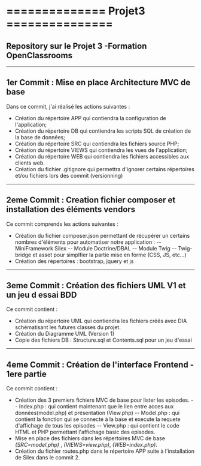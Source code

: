 # ============== Projet3 ===============
## Repository sur le Projet 3 -Formation OpenClassrooms
_________________________________________________________

## 1er Commit : Mise en place Architecture MVC de base

Dans ce commit, j'ai réalisé les actions suivantes :
- Création du répertoire APP qui contiendra la configuration de l'application;
- Création du répertoire DB  qui contiendra les scripts SQL de création de la base de données;
- Création du répertoire SRC qui contiendra les fichiers source PHP;
- Création du répertoire VIEWS qui contiendra les vues de l'application;
- Création du répertoire WEB qui contiendra les fichiers accessibles aux clients web.
- Création du fichier .gitignore qui permettra d'ignorer certains répertoires et/ou fichiers lors des commit (versionning)

_________________________________________________________

## 2eme Commit : Creation fichier composer et installation des éléments vendors

Ce commit comprends les actions suivantes :
- Création du fichier composer.json permettant de récupérer un certains nombres d'éléments pour automatiser notre application :
-- MiniFramework Silex
-- Module Doctrine/DBAL
-- Module Twig
-- Twig-bridge et asset pour simplfier la partie mise en forme (CSS, JS, etc...)
- Création des répertoires : bootstrap, jquery et js

___________________________________________________________

## 3eme Commit : Création des fichiers UML V1 et un jeu d essai BDD

Ce commit contient :
- Création du répertoire UML qui contiendra les fichiers créés avec DIA schématisant les futures classes du projet.
- Création du Diagramme UML (Version 1)
- Copie des fichiers DB : Structure.sql et Contents.sql pour un jeu d'essai

___________________________________________________________

## 4eme Commit : Création de l'interface Frontend - 1ere partie

Ce commit contient :
- Création des 3 premiers fichiers MVC de base pour lister les episodes.
-- Index.php : qui contient maintenant que le lien entre acces aux données(model.php) et présentation (View.php)
-- Model.php : qui contient la fonction qui se connecte à la base et execute la requete d'affichage de tous les episodes
-- View.php : qui contient le code HTML et PHP permettant l'affichage basic des episodes.
- Mise en place des fichiers dans les répertoires MVC de base *(SRC=model.php)* , *(VIEWS=view.php)*, *(WEB=index.php)*.
- Création du fichier routes.php dans le répertoire APP suite à l'installation de Silex dans le commit 2.
